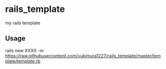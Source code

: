 # rails_template
my rails template

## Usage
rails new XXXX -m https://raw.githubusercontent.com/yukimura1227/rails_template/master/template/template.rb
